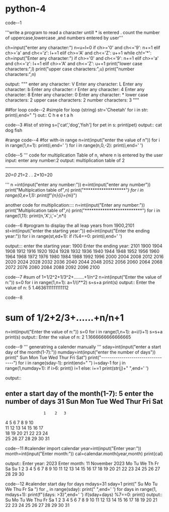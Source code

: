 # python-4
code--1

'''write a program to read a character untill * is entered .
count the number of uppercase,lowercase ,and numbers entered by user'''

ch=input("enter any character:")
n=u=l=0
if ch>='0' and ch<='9':
    n+=1
elif ch>='a' and ch<='z':
    l+=1
elif ch>='A' and ch<='Z':
    u+=1
while ch!='*':
    ch=input("Enter any character:")
    if ch>='0' and ch<='9':
        n+=1
    elif ch>='a' and ch<='z':
        l+=1
    elif ch>='A' and ch<='Z':
        u+=1
print("lower case characters:",l)
print("upper case characters:",u)
print("number characters:",n)

output:
"""
enter any character: V
Enter any character: L
Enter any character: b
Enter any character: r
Enter any character: 4
Enter any character: 8
Enter any character: 0
Enter any character: *
lower case characters: 2
upper case characters: 2
number characters: 3 """


##for loop 
code--2
#simple for loop (string)
str='Cheetah'
for i in str:
    print(i,end=" ")
out:: C h e e t a h

code--3
#list of string 
s=['cat','dog','fish']
for pet in s:
    print(pet)
output::
cat
dog
fish


#range
code--4
#for with-in range
n=int(input("enter the value of n"))
for i in range(1,n+1):
    print(i,end=' ')
for i in range(n,0,-2):
    print(i,end=' ')

c0de--5
''' code for multiplication Table of n, where n is entered by the user 
input:
 enter any number:2
 output:
 multiplication table of 2
 ********************
 2*0=0
 2*1=2
 .
 .
 2*10=20

 '''
n =int(input("enter any number:"))
e=int(input("enter any number"))
print("Multiplcation table of",n)
print("*********************")
for i in range(0,e+1,1):
    print(f"{n}*{i}={n*i}")


 another code for multiplication::::
 n=int(input("Enter any number:"))
print("Multiplication table of",n)
print("**************************")
for i in range(1,11):
    print(n,'X',i,'=',n*i)


code--6
#program to display the all leap years from 1900,2101
st=int(input("enter the starting year:"))
ed=int(input("Enter the ending year:"))
for i in range(st,ed+1):
    if i%4==0:
        print(i,end=' ')


output:::
enter the starting year: 1900
Enter the ending year: 2101
1900 1904 1908 1912 1916 1920 1924 1928 1932 1936 1940 1944 1948 1952 1956 1960 1964 1968 1972 1976 1980 1984 1988 1992 1996 2000 2004 2008 2012 2016 2020 2024 2028 2032 2036 2040 2044 2048 2052 2056 2060 2064 2068 2072 2076 2080 2084 2088 2092 2096 2100 

code--7
#sum of  1+1/2^2+1/3^2+........+1/n^2
n=int(input("Enter the value of n:"))
s=0
for i in range(1,n+1):
    a=1/(i**2)
    s=s+a
print(s)
 output::
 Enter the value of n: 5
1.4636111111111112

code--8
# sum of 1/2+2/3+......+n/n+1
n=int(input("Enter the value of n:"))
s=0
for i in range(1,n+1):
    a=i/(i+1)
    s=s+a
print(s)
output::
Enter the value of n: 2
1.1666666666666665



code--9
'''
generatring a calender manually
'''
sday=int(input("enter a start day of the month(1-7):"))
numday=int(input("enter the number of days"))
print(" Sun  Mon  Tue  Wed  Thur  Fri  Sat")
print("----------------------------------")
for i in range(sday-1):
    print(end="      ")
i=sday-1
for j in range(1,numday+1):
    if i>6:
        print()
        i=1
    else:
        i+=1
    print(str(j)+" ",end='  ')

output::

enter a start day of the month(1-7): 5
enter the number of days 31
Sun  Mon  Tue  Wed  Thur  Fri  Sat
----------------------------------
                     1    2   3   
 4    5    6    7    8    9    10   
 11   12   13   14   15   16   17   
 18   19   20   21   22   23   24   
 25   26   27   28   29   30   31   

 code--11
 #calender
 import calendar
year=int(input("Enter year:"))
month=int(input("Enter month:"))
cal=calendar.month(year,month)
print(cal)
 
 output::
Enter year: 2023
Enter month: 11
   November 2023
Mo Tu We Th Fr Sa Su
       1  2  3  4  5
 6  7  8  9 10 11 12
13 14 15 16 17 18 19
20 21 22 23 24 25 26
27 28 29 30


code--12
#calender start day for days
mdays=31
sday=1
print(" Su  Mo  Tu  We  Thu  Fr  Sa ")
for _ in range(sday):
    print("   ",end=' ')
for days in range(1, mdays+1):
    print(f"{days: >3}",end=' ')
    if(sday+days) %7==0:
        print()
output::
Su  Mo  Tu  We  Thu  Fr  Sa 
      1   2   3   4   5   6 
  7   8   9  10  11  12  13 
 14  15  16  17  18  19  20 
 21  22  23  24  25  26  27 
 28  29  30  31 
